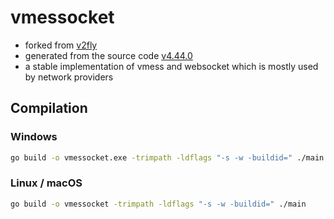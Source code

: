 # vmessocket
- forked from [v2fly](https://github.com/v2fly)
- generated from the source code [v4.44.0](https://github.com/v2fly)
- a stable implementation of vmess and websocket which is mostly used by network providers

## Compilation

### Windows

```bash
go build -o vmessocket.exe -trimpath -ldflags "-s -w -buildid=" ./main
```

### Linux / macOS

```bash
go build -o vmessocket -trimpath -ldflags "-s -w -buildid=" ./main
```
